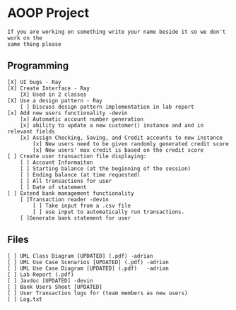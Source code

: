 # AOOP Project
    If you are working on something write your name beside it so we don't work on the
    same thing please

## Programming
    [X] UI bugs - Ray
    [X] Create Interface - Ray
        [X] Used in 2 classes
    [X] Use a design pattern - Ray
        [ ] Discuss design pattern implementation in lab report
    [x] Add new users functionality -devin
        [x] Automatic account number generation
        [x] ability to update a new customer() instance and and in relevant fields
        [x] Assign Checking, Saving, and Credit accounts to new instance
            [x] New users need to be given randomly generated credit score
            [x] New users' max credit is based on the credit score
    [ ] Create user transaction file displaying:
        [ ] Account Informaiton
        [ ] Starting balance (at the beginning of the session)
        [ ] Ending balance (at time requested)
        [ ] All transactions for user
        [ ] Date of statement
    [ ] Extend bank management functionality
        [ ]Transaction reader -devin
            [ ] Take input from a .csv file
            [ ] use input to automatically run transactions.
        [ ]Generate bank statement for user

## Files
    [ ] UML Class Diagram [UPDATED] (.pdf) -adrian
    [ ] UML Use Case Scenarios [UPDATED] (.pdf) -adrian
    [ ] UML Use Case Diagram [UPDATED] (.pdf)   -adrian
    [ ] Lab Report (.pdf)
    [ ] Javdoc [UPDATED] -devin
    [ ] Bank Users Sheet [UPDATED] 
    [ ] User Transaction logs for (team members as new users)
    [ ] Log.txt
